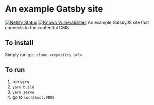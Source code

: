 # An example Gatsby site

[![Netlify Status](https://api.netlify.com/api/v1/badges/3962191e-77ea-4398-8ce4-e3806fd13bee/deploy-status)](https://app.netlify.com/sites/infallible-bardeen-09a992/deploys)
[![Known Vulnerabilities](https://snyk.io/test/github/sai109/gatsby-example/badge.svg)](https://snyk.io/test/github/sai109/gatsby-example)
An example GatsbyJS site that connects to the contentful CMS.

## To install

Simply run
`git clone <repositry url>`

## To run

1. run `yarn`
2. `yarn build`
3. `yarn serve`
4. go to `localhost:9000`
